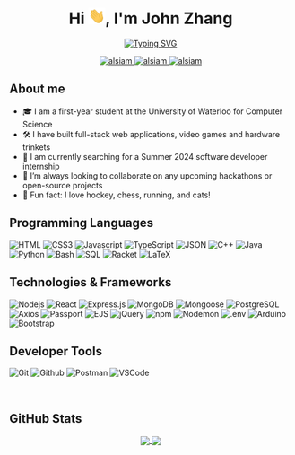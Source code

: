 <h1 align="center">Hi <img src="https://raw.githubusercontent.com/ABSphreak/ABSphreak/master/gifs/Hi.gif" width="30px">, I'm John Zhang</h1>

<p align="center">
 <a href="https://git.io/typing-svg"><img src="https://readme-typing-svg.demolab.com?font=Fira+Code&pause=1000&color=B2E2B2&center=true&vCenter=true&random=false&width=435&lines=Software+Developer;Full+Stack+Developer;Game+Developer;Graphic+Designer" alt="Typing SVG" /></a>
</p>

<p align="center">
 <a href="https://jonz9.github.io/personal-website/" target="blank">
  <img src="https://img.shields.io/badge/Website-DC143C?style=for-the-badge&logo=medium&logoColor=white" alt="alsiam" />
 </a>
 <a href="mailto:j444zhan@uwaterloo.ca" target="_blank">
  <img src="https://img.shields.io/badge/Gmail-D14836?style=for-the-badge&logo=gmail&logoColor=white" alt="alsiam" />
 </a> 
 <a href="https://www.linkedin.com/in/john-zhang-2665b9236/" target="_blank">
  <img src="https://img.shields.io/badge/LinkedIn-0077B5?style=for-the-badge&logo=linkedin&logoColor=white" alt="alsiam"/>
 </a>
<!--  <a href="https://twitter.com/DierickseJoshua" target="_blank">
  <img src="https://img.shields.io/badge/Twitter-1DA1F2?style=for-the-badge&logo=twitter&logoColor=white" />
 </a> -->
<!--  <a href="https://www.facebook.com/joshua.dierickse.9/" target="_blank">
  <img src="https://img.shields.io/badge/Facebook-20BEFF?&style=for-the-badge&logo=facebook&logoColor=white" alt="alsiam"  />
  </a>  -->
</p>

## About me
- 🎓 I am a first-year student at the University of Waterloo for Computer Science
- 🛠️ I have built full-stack web applications, video games and hardware trinkets
- 💼 I am currently searching for a Summer 2024 software developer internship
- 💞️ I’m always looking to collaborate on any upcoming hackathons or open-source projects
- 🥳 Fun fact: I love hockey, chess, running, and cats!

## Programming Languages

![HTML](https://img.shields.io/badge/HTML5-E34F26.svg?style=for-the-badge&logo=HTML5&logoColor=white)
![CSS3](https://img.shields.io/badge/CSS3-1572B6.svg?style=for-the-badge&logo=CSS3&logoColor=white)
![Javascript](https://img.shields.io/badge/JavaScript-F7DF1E.svg?style=for-the-badge&logo=JavaScript&logoColor=black)
![TypeScript](https://img.shields.io/badge/typescript-%23007ACC.svg?style=for-the-badge&logo=typescript&logoColor=white)
![JSON](https://img.shields.io/badge/JSON-000000.svg?style=for-the-badge&logo=JSON&logoColor=white)
![C++](https://img.shields.io/badge/C++-00599C.svg?style=for-the-badge&logo=C++&logoColor=white)
![Java](https://img.shields.io/badge/java-%23ED8B00.svg?style=for-the-badge&logo=openjdk&logoColor=white)
![Python](https://img.shields.io/badge/Python-3776AB.svg?style=for-the-badge&logo=Python&logoColor=white)
![Bash](https://img.shields.io/badge/GNU%20Bash-4EAA25.svg?style=for-the-badge&logo=GNU-Bash&logoColor=white)
![SQL](https://img.shields.io/badge/PLSQL-F80000?style=for-the-badge&logo=oracle&logoColor=white)
![Racket](https://img.shields.io/badge/Racket-9F1D20.svg?style=for-the-badge&logo=Racket&logoColor=white)
![LaTeX](https://img.shields.io/badge/LaTeX-47A141?style=for-the-badge&logo=LaTeX&logoColor=white)

## Technologies & Frameworks

![Nodejs](https://img.shields.io/badge/Node.js-339933.svg?style=for-the-badge&logo=nodedotjs&logoColor=white)
![React](https://img.shields.io/badge/React-61DAFB.svg?style=for-the-badge&logo=React&logoColor=black)
![Express.js](https://img.shields.io/badge/Express-000000.svg?style=for-the-badge&logo=Express&logoColor=white)
![MongoDB](https://img.shields.io/badge/MongoDB-47A248.svg?style=for-the-badge&logo=MongoDB&logoColor=white)
![Mongoose](https://img.shields.io/badge/Mongoose-F04D35.svg?style=for-the-badge&logo=Mongoose&logoColor=white)
![PostgreSQL](https://img.shields.io/badge/PostgreSQL-4169E1.svg?style=for-the-badge&logo=PostgreSQL&logoColor=white)
![Axios](https://img.shields.io/badge/Axios-5A29E4.svg?style=for-the-badge&logo=Axios&logoColor=white)
![Passport](https://img.shields.io/badge/Passport-34E27A.svg?style=for-the-badge&logo=Passport&logoColor=white)
![EJS](https://img.shields.io/badge/EJS-B4CA65.svg?style=for-the-badge&logo=EJS&logoColor=black)
![jQuery](https://img.shields.io/badge/jQuery-0769AD.svg?style=for-the-badge&logo=jQuery&logoColor=white)
![npm](https://img.shields.io/badge/npm-CB3837.svg?style=for-the-badge&logo=npm&logoColor=white)
![Nodemon](https://img.shields.io/badge/Nodemon-76D04B.svg?style=for-the-badge&logo=Nodemon&logoColor=white)
![.env](https://img.shields.io/badge/.ENV-ECD53F.svg?style=for-the-badge&logo=dotenv&logoColor=black)
![Arduino](https://img.shields.io/badge/Arduino-00878F.svg?style=for-the-badge&logo=Arduino&logoColor=white)
![Bootstrap](https://img.shields.io/badge/Bootstrap-7952B3.svg?style=for-the-badge&logo=Bootstrap&logoColor=white)

## Developer Tools

![Git](https://img.shields.io/badge/Git-F05032?style=for-the-badge&logo=git&logoColor=white)
![Github](https://img.shields.io/badge/GitHub-181717.svg?style=for-the-badge&logo=GitHub&logoColor=white)
![Postman](https://img.shields.io/badge/Postman-FF6C37.svg?style=for-the-badge&logo=Postman&logoColor=white)
![VSCode](https://img.shields.io/badge/Visual_Studio-0078d7?style=for-the-badge&logo=visual%20studio&logoColor=white)

<br/>

## GitHub Stats

<p align="center">
 <a href="https://github.com/jonz9">
    <img align="center" height="175px"  src="https://github-readme-stats.vercel.app/api?username=jonz9&show_icons=true&theme=react" />
  </a>

  <a href="https://github.com/jonz9">
    <img align="center" height="175px"  src="https://github-readme-stats.vercel.app/api/top-langs/?username=jonz9&layout=compact&theme=react&langs_count=10" />
  </a>
</p>
